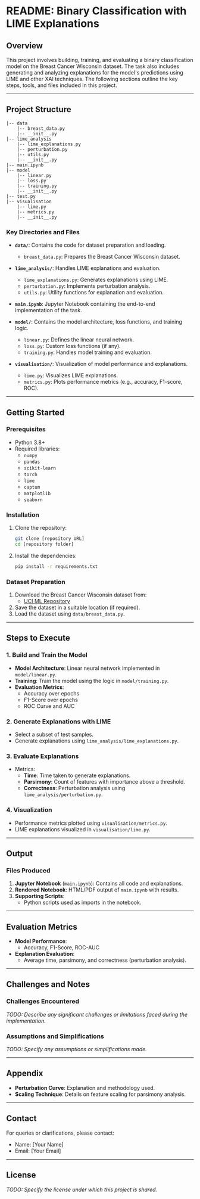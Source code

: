 # README: Binary Classification with LIME Explanations

## Overview
This project involves building, training, and evaluating a binary classification model on the Breast Cancer Wisconsin dataset. The task also includes generating and analyzing explanations for the model's predictions using LIME and other XAI techniques. The following sections outline the key steps, tools, and files included in this project.

---

## Project Structure
```
|-- data
    |-- breast_data.py
    |-- __init__.py
|-- lime_analysis
    |-- lime_explanations.py
    |-- perturbation.py
    |-- utils.py
    |-- __init__.py
|-- main.ipynb
|-- model
    |-- linear.py
    |-- loss.py
    |-- training.py
    |-- __init__.py
|-- test.py
|-- visualisation
    |-- lime.py
    |-- metrics.py
    |-- __init__.py
```

### Key Directories and Files
- **`data/`**: Contains the code for dataset preparation and loading.
  - `breast_data.py`: Prepares the Breast Cancer Wisconsin dataset.

- **`lime_analysis/`**: Handles LIME explanations and evaluation.
  - `lime_explanations.py`: Generates explanations using LIME.
  - `perturbation.py`: Implements perturbation analysis.
  - `utils.py`: Utility functions for explanation and evaluation.

- **`main.ipynb`**: Jupyter Notebook containing the end-to-end implementation of the task.

- **`model/`**: Contains the model architecture, loss functions, and training logic.
  - `linear.py`: Defines the linear neural network.
  - `loss.py`: Custom loss functions (if any).
  - `training.py`: Handles model training and evaluation.

- **`visualisation/`**: Visualization of model performance and explanations.
  - `lime.py`: Visualizes LIME explanations.
  - `metrics.py`: Plots performance metrics (e.g., accuracy, F1-score, ROC).

---

## Getting Started

### Prerequisites
- Python 3.8+
- Required libraries:
  - `numpy`
  - `pandas`
  - `scikit-learn`
  - `torch`
  - `lime`
  - `captum`
  - `matplotlib`
  - `seaborn`

### Installation
1. Clone the repository:
   ```bash
   git clone [repository URL]
   cd [repository folder]
   ```
2. Install the dependencies:
   ```bash
   pip install -r requirements.txt
   ```

### Dataset Preparation
1. Download the Breast Cancer Wisconsin dataset from:
   - [UCI ML Repository](https://archive.ics.uci.edu/dataset/17/breast+cancer+wisconsin+diagnostic)
2. Save the dataset in a suitable location (if required).
3. Load the dataset using `data/breast_data.py`.

---

## Steps to Execute

### 1. Build and Train the Model
- **Model Architecture**: Linear neural network implemented in `model/linear.py`.
- **Training**: Train the model using the logic in `model/training.py`.
- **Evaluation Metrics**:
  - Accuracy over epochs
  - F1-Score over epochs
  - ROC Curve and AUC

### 2. Generate Explanations with LIME
- Select a subset of test samples.
- Generate explanations using `lime_analysis/lime_explanations.py`.

### 3. Evaluate Explanations
- Metrics:
  - **Time**: Time taken to generate explanations.
  - **Parsimony**: Count of features with importance above a threshold.
  - **Correctness**: Perturbation analysis using `lime_analysis/perturbation.py`.

### 4. Visualization
- Performance metrics plotted using `visualisation/metrics.py`.
- LIME explanations visualized in `visualisation/lime.py`.

---

## Output

### Files Produced
1. **Jupyter Notebook** (`main.ipynb`): Contains all code and explanations.
2. **Rendered Notebook**: HTML/PDF output of `main.ipynb` with results.
3. **Supporting Scripts**:
   - Python scripts used as imports in the notebook.

---

## Evaluation Metrics
- **Model Performance**:
  - Accuracy, F1-Score, ROC-AUC
- **Explanation Evaluation**:
  - Average time, parsimony, and correctness (perturbation analysis).

---

## Challenges and Notes
### Challenges Encountered
_TODO: Describe any significant challenges or limitations faced during the implementation._

### Assumptions and Simplifications
_TODO: Specify any assumptions or simplifications made._

---

## Appendix
- **Perturbation Curve**: Explanation and methodology used.
- **Scaling Technique**: Details on feature scaling for parsimony analysis.

---

## Contact
For queries or clarifications, please contact:
- Name: [Your Name]
- Email: [Your Email]

---

## License
_TODO: Specify the license under which this project is shared._

